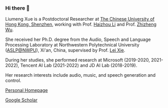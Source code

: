 ### Hi there 👋

<!--
**lmxue/lmxue** is a ✨ _special_ ✨ repository because its `README.md` (this file) appears on your GitHub profile.

Here are some ideas to get you started:

- 🔭 I’m currently working on ...
- 🌱 I’m currently learning ...
- 👯 I’m looking to collaborate on ...
- 🤔 I’m looking for help with ...
- 💬 Ask me about ...
- 📫 How to reach me: ...
- 😄 Pronouns: ...
- ⚡ Fun fact: ...
-->

Liumeng Xue is a Postdoctoral Researcher at [The Chinese University of Hong Kong, Shenzhen](https://www.cuhk.edu.cn/en), working with Prof. [Haizhou Li](https://colips.org/~eleliha/) and Prof. [Zhizheng Wu](https://drwuz.com/). 

She received her Ph.D. degree from the Audio, Speech and Language Processing Laboratory at Northwestern Polytechnical University ([ASLP@NWPU](http://www.npu-aslp.org/english)), Xi'an, China, supervised by Prof. [Lei Xie](http://www.nwpu-aslp.org/lxie/). 

During her studies, she performed research at Microsoft (2019-2020, 2021-2022), Tencent AI Lab (2021-2022) and JD AI Lab (2018-2019). 

Her research interests include audio, music, and speech generation and control.

[Personal Homepage](https://lmxue.github.io/)

[Google Scholar](https://scholar.google.com/citations?user=KNqxVT0AAAAJ&hl=en)




